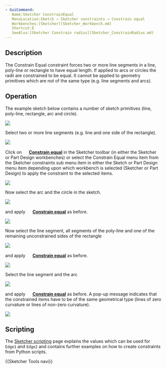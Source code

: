 ```yaml
---
- GuiCommand:
   Name:Sketcher ConstrainEqual
   MenuLocation:Sketch → Sketcher constraints → Constrain equal
   Workbenches:[Sketcher](Sketcher_Workbench.md)
   Shortcut:E
   SeeAlso:[Sketcher Constrain radius](Sketcher_ConstrainRadius.md)
---
```


## Description

The Constrain Equal constraint forces two or more line segments in a line, poly-line or rectangle to have equal length. If applied to arcs or circles the radii are constrained to be equal. It cannot be applied to geometry primitives which are not of the same type (e.g. line segments and arcs).

## Operation

The example sketch below contains a number of sketch primitives (line, poly-line, rectangle, arc and circle).

![](images/EqualConstraint1.png )

Select two or more line segments (e.g. line and one side of the rectangle).

![](images/EqualConstraint2.png )

Click on **<img src=images/Sketcher_ConstrainEqual.svg style="width:16px"> [Constrain equal](Sketcher_ConstrainEqual.md)** in the Sketcher toolbar (in either the Sketcher or Part Design workbenches) or select the Constrain Equal menu item from the Sketcher constraints sub menu item in either the Sketch or Part Design menu item depending upon which workbench is selected (Sketcher or Part Design) to apply the constraint to the selected items.

![](images/EqualConstraint3.png )

Now select the arc and the circle in the sketch.

![](images/EqualConstraint4.png )

and apply **<img src=images/Sketcher_ConstrainEqual.svg style="width:16px"> [Constrain equal](Sketcher_ConstrainEqual.md)** as before.

![](images/EqualConstraint5.png )

Now select the line segment, all segments of the poly-line and one of the remaining unconstrained sides of the rectangle

![](images/EqualConstraint6.png )

and apply **<img src=images/Sketcher_ConstrainEqual.svg style="width:16px"> [Constrain equal](Sketcher_ConstrainEqual.md)** as before.

![](images/EqualConstraint7.png )

Select the line segment and the arc

![](images/EqualConstraint8.png )

and apply **<img src=images/Sketcher_ConstrainEqual.svg style="width:16px"> [Constrain equal](Sketcher_ConstrainEqual.md)** as before. A pop-up message indicates that the constrained items have to be of the same geometrical type (lines of zero curvature or lines of non-zero curvature).

![](images/EqualConstraint9.png )

## Scripting

 

The [Sketcher scripting](Sketcher_scripting.md) page explains the values which can be used for `Edge1` and `Edge2` and contains further examples on how to create constraints from Python scripts.




 {{Sketcher Tools navi}}  
